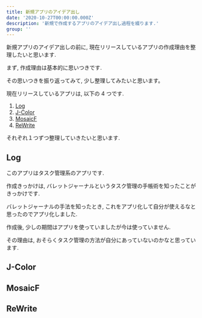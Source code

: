 ```yaml
---
title: 新規アプリのアイデア出し
date: '2020-10-27T00:00:00.000Z'
description: '新規で作成するアプリのアイデア出し過程を綴ります.'
group: ''
---
```


新規アプリのアイデア出しの前に, 現在リリースしているアプリの作成理由を整理したいと思います.

まず, 作成理由は基本的に思いつきです.

その思いつきを振り返ってみて, 少し整理してみたいと思います。

現在リリースしているアプリは, 以下の 4 つです.

1. [Log](https://apps.apple.com/us/app/log-todo-app/id1469767260)
2. [J-Color](https://apps.apple.com/us/app/j-color/id1412726943)
3. [MosaicF](https://apps.apple.com/us/app/mosaicf/id1443439341)
4. [ReWrite](https://apps.apple.com/us/app/rewrite-diary/id1505143601)

それぞれ１つずつ整理していきたいと思います.

## Log

このアプリはタスク管理系のアプリです.

作成きっかけは, バレットジャーナルというタスク管理の手帳術を知ったことがきっかけです.

バレットジャーナルの手法を知ったとき, これをアプリ化して自分が使えるなと思ったのでアプリ化しました.

作成後, 少しの期間はアプリを使っていましたが今は使っていません.

その理由は, おそらくタスク管理の方法が自分にあっていないのかなと思っています.

## J-Color

## MosaicF

## ReWrite
